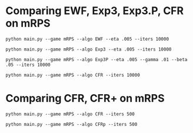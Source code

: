 # Comparing EWF, Exp3, Exp3.P, CFR on mRPS

```
python main.py --game mRPS --algo EWF --eta .005 --iters 10000
```

```
python main.py --game mRPS --algo Exp3 --eta .005 --iters 10000
```

```
python main.py --game mRPS --algo Exp3P --eta .005 --gamma .01 --beta .05 --iters 10000
```

```
python main.py --game mRPS --algo CFR --iters 10000
```

# Comparing CFR, CFR+ on mRPS

```
python main.py --game mRPS --algo CFR --iters 500
```

```
python main.py --game mRPS --algo CFRp --iters 500
```